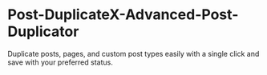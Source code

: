 # Post-DuplicateX-Advanced-Post-Duplicator
Duplicate posts, pages, and custom post types easily with a single click and save with your preferred status.
